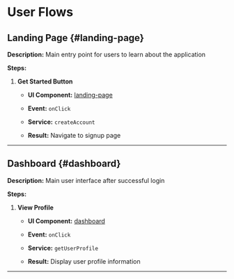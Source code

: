 # User Flows

## Landing Page {#landing-page}

**Description:** Main entry point for users to learn about the application

**Steps:**
1. **Get Started Button**
   - **UI Component:** [landing-page](frontend.md#landing-page)
   - **Event:** `onClick`
   
   - **Service:** `createAccount`
   
   - **Result:** Navigate to signup page


---

## Dashboard {#dashboard}

**Description:** Main user interface after successful login

**Steps:**
1. **View Profile**
   - **UI Component:** [dashboard](frontend.md#dashboard)
   - **Event:** `onClick`
   
   - **Service:** `getUserProfile`
   
   - **Result:** Display user profile information


---
